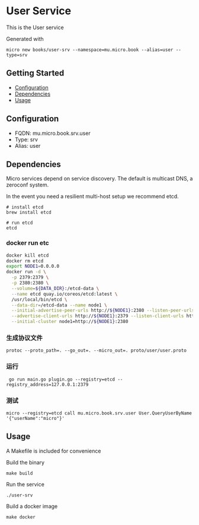 # User Service

This is the User service

Generated with

```
micro new books/user-srv --namespace=mu.micro.book --alias=user --type=srv
```

## Getting Started

- [Configuration](#configuration)
- [Dependencies](#dependencies)
- [Usage](#usage)

## Configuration

- FQDN: mu.micro.book.srv.user
- Type: srv
- Alias: user

## Dependencies

Micro services depend on service discovery. The default is multicast DNS, a zeroconf system.

In the event you need a resilient multi-host setup we recommend etcd.

```
# install etcd
brew install etcd

# run etcd
etcd
```
### docker run etc
```bash
docker kill etcd
docker rm etcd
export NODE1=0.0.0.0
docker run -d \
  -p 2379:2379 \
  -p 2380:2380 \
  --volume=${DATA_DIR}:/etcd-data \
  --name etcd quay.io/coreos/etcd:latest \
  /usr/local/bin/etcd \
  --data-dir=/etcd-data --name node1 \
  --initial-advertise-peer-urls http://${NODE1}:2380 --listen-peer-urls http://${NODE1}:2380 \
  --advertise-client-urls http://${NODE1}:2379 --listen-client-urls http://${NODE1}:2379 \
  --initial-cluster node1=http://${NODE1}:2380
```

### 生成协议文件
```
protoc --proto_path=. --go_out=. --micro_out=. proto/user/user.proto
```

### 运行
```
 go run main.go plugin.go --registry=etcd --registry_address=127.0.0.1:2379
```
### 测试
```
micro --registry=etcd call mu.micro.book.srv.user User.QueryUserByName '{"userName":"micro"}'
```
## Usage

A Makefile is included for convenience

Build the binary

```
make build
```

Run the service
```
./user-srv
```

Build a docker image
```
make docker
```